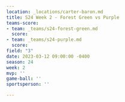 ```yaml
---
location: _locations/carter-baron.md
title: S24 Week 2 - Forest Green vs Purple
teams-score:
- team: _teams/s24-forest-green.md
  score: 
- team: _teams/s24-purple.md
  score: 
field: "3"
date: 2023-03-12 09:00:00 -0400
season: 24
week: 2
mvp: ''
game-ball: ''
sportsperson: ''

---
```

